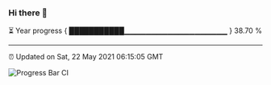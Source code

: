 ### Hi there 👋

⏳ Year progress { ███████████▁▁▁▁▁▁▁▁▁▁▁▁▁▁▁▁▁▁▁ } 38.70 %

---

⏰ Updated on Sat, 22 May 2021 06:15:05 GMT

![Progress Bar CI](https://github.com/liununu/liununu/workflows/Progress%20Bar%20CI/badge.svg)
